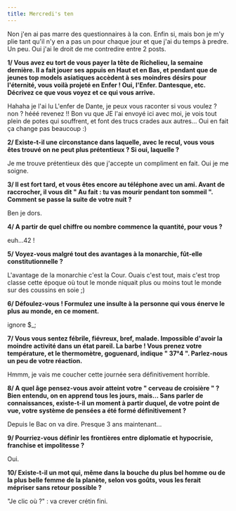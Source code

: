 ```yaml
---
title: Mercredi's ten
---
```


Non j'en ai pas marre des questionnaires à la con. Enfin si, mais bon je m'y
plie tant qu'il n'y en a pas un pour chaque jour et que j'ai du temps à
predre. Un peu. Oui j'ai le droit de me contredire entre 2 posts.

**1/ Vous avez eu tort de vous payer la tête de Richelieu, la semaine dernière. Il a fait jouer ses appuis en Haut et en Bas, et pendant que de jeunes top models asiatiques accèdent à ses moindres désirs pour l'éternité, vous voilà projeté en Enfer ! Oui, l'Enfer. Dantesque, etc. Décrivez ce que vous voyez et ce qui vous arrive.**

Hahaha je l'ai lu L'enfer de Dante, je peux vous raconter si vous voulez ? non
? hééé revenez !! Bon vu que JE l'ai envoyé ici avec moi, je vois tout plein
de potes qui souffrent, et font des trucs crades aux autres... Oui en fait ça
change pas beaucoup :)

**2/ Existe-t-il une circonstance dans laquelle, avec le recul, vous vous êtes trouvé on ne peut plus prétentieux ? Si oui, laquelle ?**

Je me trouve prétentieux dès que j'accepte un compliment en fait. Oui je me
soigne.

**3/ Il est fort tard, et vous êtes encore au téléphone avec un ami. Avant de raccrocher, il vous dit " Au fait : tu vas mourir pendant ton sommeil ". Comment se passe la suite de votre nuit ?**

Ben je dors.

**4/ A partir de quel chiffre ou nombre commence la quantité, pour vous ?**

euh...42 !

**5/ Voyez-vous malgré tout des avantages à la monarchie, fût-elle constitutionnelle ?**

L'avantage de la monarchie c'est la Cour. Ouais c'est tout, mais c'est trop
classe cette époque où tout le monde niquait plus ou moins tout le monde sur
des coussins en soie ;)

**6/ Défoulez-vous ! Formulez une insulte à la personne qui vous énerve le plus au monde, en ce moment.**

ignore $_;

**7/ Vous vous sentez fébrile, fiévreux, bref, malade. Impossible d'avoir la moindre activité dans un état pareil. La barbe ! Vous prenez votre température, et le thermomètre, goguenard, indique " 37°4 ". Parlez-nous un peu de votre réaction.**

Hmmm, je vais me coucher cette journée sera définitivement horrible.

**8/ A quel âge pensez-vous avoir atteint votre " cerveau de croisière " ? Bien entendu, on en apprend tous les jours, mais… Sans parler de connaissances, existe-t-il un moment à partir duquel, de votre point de vue, votre système de pensées a été formé définitivement ?**

Depuis le Bac on va dire. Presque 3 ans maintenant...

**9/ Pourriez-vous définir les frontières entre diplomatie et hypocrisie, franchise et impolitesse ?**

Oui.

**10/ Existe-t-il un mot qui, même dans la bouche du plus bel homme ou de la plus belle femme de la planète, selon vos goûts, vous les ferait mépriser sans retour possible ?**

"Je clic où ?" : va crever crétin fini.

